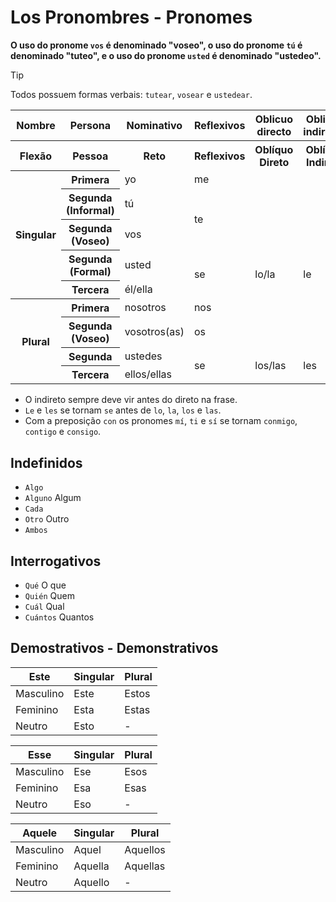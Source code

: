 # Los Pronombres - Pronomes

**O uso do pronome `vos` é denominado "voseo", o uso do pronome `tú` é denominado "tuteo", e o uso do pronome `usted` é denominado "ustedeo".**

> [!TIP]
> Todos possuem formas verbais: `tutear`, `vosear` e `ustedear`.

<table>
    <tr>
        <th>Nombre</th>
        <th>Persona</th>
        <th>Nominativo</th>
        <th>Reflexivos</th>
        <th>Oblicuo directo</th>
        <th>Oblicuo indirecto</th>
        <th>Preposicionales</th>
        <th>Adjectivos Posesivos</th>
        <th>Posesivos</th>
    </tr>
    <tr>
        <th>Flexão</th>
        <th>Pessoa</th>
        <th>Reto</th>
        <th>Reflexivos</th>
        <th>Oblíquo Direto</th>
        <th>Oblíquo Indireto</th>
        <th>Preposionais</th>
        <th>Adjetivos Possessivos</th>
        <th>Possessivos</th>
    </tr>
    <tr>
        <th rowspan="5">Singular</th>
        <th>Primera</th>
        <td>yo</td>
        <td colspan="3">me</td>
        <td>mí</td>
        <td>mi(s)</td>
        <td>mío(s)/mía(s)</td>
    </tr>
    <tr>
        <th>Segunda (Informal)</th>
        <td>tú</td>
        <td rowspan="2" colspan="3">te</td>
        <td>ti</td>
        <td rowspan="2">tu(s)</td>
        <td rowspan="2">tuyo(s)/tuya(s)</td>
    </tr>
    <tr>
        <th>Segunda (Voseo)</th>
        <td>vos</td>
        <td>vos</td>
    </tr>
    <tr>
        <th>Segunda (Formal)</th>
        <td>usted</td>
        <td rowspan="2">se</td>
        <td rowspan="2">lo/la</td>
        <td rowspan="2">le</td>
        <td>usted/sí</td>
        <td rowspan="2">su(s)</td>
        <td rowspan="2">suyo(s)/suya(s)</td>
    </tr>
    <tr>
        <th>Tercera</th>
        <td>él/ella</td>
        <td>él/ella/sí</td>
    </tr>
    <tr>
        <th rowspan="4">Plural</th>
        <th>Primera</th>
        <td>nosotros</td>
        <td colspan="3">nos</td>
        <td>nosotros</td>
        <td colspan="2">nuestro(s)/nuestra(s)</td>
    </tr>
    <tr>
        <th>Segunda (Voseo)</th>
        <td>vosotros(as)</td>
        <td colspan="3">os</td>
        <td>vosotros(as)</td>
        <td colspan="2">vuestro(s)/vuestra(s)</td>
    </tr>
    <tr>
        <th>Segunda</th>
        <td>ustedes</td>
        <td rowspan="2">se</td>
        <td rowspan="2">los/las</td>
        <td rowspan="2">les</td>
        <td>ustedes/sí</td>
        <td rowspan="2">su(s)</td>
        <td rowspan="2">suyo(s)/suya(s)</td>
    </tr>
    <tr>
        <th>Tercera</th>
        <td>ellos/ellas</td>
        <td>ellos/ellas/sí</td>
    </tr>
</table>

-   O indireto sempre deve vir antes do direto na frase.
-   `Le` e `les` se tornam `se` antes de `lo`, `la`, `los` e `las`.
-   Com a preposição `con` os pronomes `mí`, `ti` e `sí` se tornam `conmigo`, `contigo` e `consigo`.

## Indefinidos

-   `Algo`
-   `Alguno` Algum
-   `Cada`
-   `Otro` Outro
-   `Ambos`

## Interrogativos

-   `Qué` O que
-   `Quién` Quem
-   `Cuál` Qual
-   `Cuántos` Quantos

## Demostrativos - Demonstrativos

| Este      | Singular | Plural |
| --------- | -------- | ------ |
| Masculino | Este     | Estos  |
| Feminino  | Esta     | Estas  |
| Neutro    | Esto     | -      |

| Esse      | Singular | Plural |
| --------- | -------- | ------ |
| Masculino | Ese      | Esos   |
| Feminino  | Esa      | Esas   |
| Neutro    | Eso      | -      |

| Aquele    | Singular | Plural   |
| --------- | -------- | -------- |
| Masculino | Aquel    | Aquellos |
| Feminino  | Aquella  | Aquellas |
| Neutro    | Aquello  | -        |
